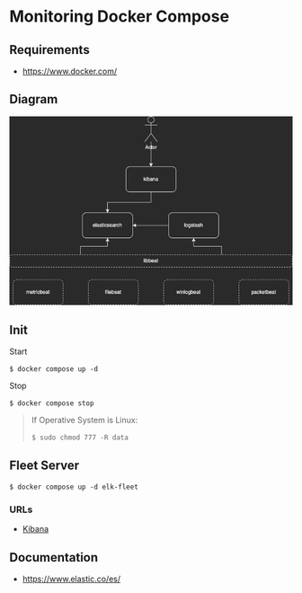 # Monitoring Docker Compose

## Requirements

 - https://www.docker.com/

## Diagram

![Diagram](docu/elk-diagram.drawio.png)

## Init

Start

```
$ docker compose up -d
```

Stop

```
$ docker compose stop
```

> If Operative System is Linux:
> ```
> $ sudo chmod 777 -R data
> ```

## Fleet Server

```
$ docker compose up -d elk-fleet
```

### URLs
* [Kibana](http://localhost:5601)

## Documentation
 * https://www.elastic.co/es/